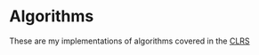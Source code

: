 # Algorithms
These are my implementations of algorithms covered in the [CLRS](https://en.wikipedia.org/wiki/Introduction_to_Algorithms)
